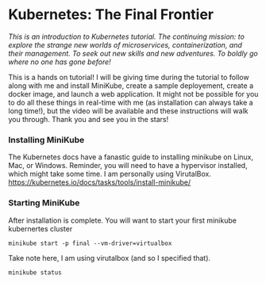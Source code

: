 # Kubernetes: The Final Frontier 

*This is an introduction to Kubernetes tutorial. 
The continuing mission: to explore the strange new worlds of microservices, containerization, and their management. 
To seek out new skills and new adventures. 
To boldly go where no one has gone before!*

This is a hands on tutorial! I will be giving time during the tutorial to follow along with me and install MiniKube, create a sample deployement, create a docker image, and launch a web application. It might not be possible for you to do all these things in real-time with me (as installation can always take a long time!), but the video will be available and these instructions will walk you through. Thank you and see you in the stars! 

### Installing MiniKube
The Kubernetes docs have a fanastic guide to installing minikube on Linux, Mac, or Windows. Reminder, you will need to have a hypervisor installed, which might take some time. I am personally using VirutalBox.
https://kubernetes.io/docs/tasks/tools/install-minikube/

### Starting MiniKube
After installation is complete. You will want to start your first minikube kubernertes cluster

```minikube start -p final --vm-driver=virtualbox``` 

Take note here, I am using virutalbox (and so I specified that).

```minikube status```

